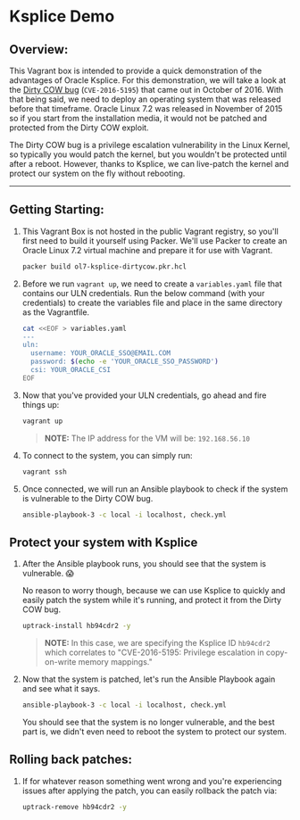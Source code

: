 # Ksplice Demo

## Overview:

This Vagrant box is intended to provide a quick demonstration of the advantages of Oracle Ksplice. For this demonstration, we will take a look at the [Dirty COW bug](https://dirtycow.ninja/) (`CVE-2016-5195`) that came out in October of 2016. With that being said, we need to deploy an operating system that was released before that timeframe. Oracle Linux 7.2 was released in November of 2015 so if you start from the installation media, it would not be patched and protected from the Dirty COW exploit.

The Dirty COW bug is a privilege escalation vulnerability in the Linux Kernel, so typically you would patch the kernel, but you wouldn't be protected until after a reboot. However, thanks to Ksplice, we can live-patch the kernel and protect our system on the fly without rebooting.

---

## Getting Starting:

1. This Vagrant Box is not hosted in the public Vagrant registry, so you'll first need to build it yourself using Packer. We'll use Packer to create an Oracle Linux 7.2 virtual machine and prepare it for use with Vagrant.

    ```bash
    packer build ol7-ksplice-dirtycow.pkr.hcl
    ```

1. Before we run `vagrant up`, we need to create a `variables.yaml` file that contains our ULN credentials. Run the below command (with your credentials) to create the variables file and place in the same directory as the Vagrantfile.

    ```bash
    cat <<EOF > variables.yaml
    ---
    uln:
      username: YOUR_ORACLE_SSO@EMAIL.COM
      password: $(echo -e 'YOUR_ORACLE_SSO_PASSWORD')
      csi: YOUR_ORACLE_CSI
    EOF
    ```

1. Now that you've provided your ULN credentials, go ahead and fire things up:

    ```bash
    vagrant up
    ```

    > **NOTE:** The IP address for the VM will be: `192.168.56.10`

1. To connect to the system, you can simply run:

    ```bash
    vagrant ssh
    ```

1. Once connected, we will run an Ansible playbook to check if the system is vulnerable to the Dirty COW bug.

    ```bash
    ansible-playbook-3 -c local -i localhost, check.yml
    ```

## Protect your system with Ksplice

1. After the Ansible playbook runs, you should see that the system is vulnerable. :scream:

    No reason to worry though, because we can use Ksplice to quickly and easily patch the system while it's running, and protect it from the Dirty COW bug.

    ```bash
    uptrack-install hb94cdr2 -y
    ```

    > **NOTE:** In this case, we are specifying the Ksplice ID `hb94cdr2` which correlates to "CVE-2016-5195: Privilege escalation in copy-on-write memory mappings."

1. Now that the system is patched, let's run the Ansible Playbook again and see what it says.

    ```bash
    ansible-playbook-3 -c local -i localhost, check.yml
    ```
    
    You should see that the system is no longer vulnerable, and the best part is, we didn't even need to reboot the system to protect our system.

## Rolling back patches:

1. If for whatever reason something went wrong and you're experiencing issues after applying the patch, you can easily rollback the patch via:

    ```bash
    uptrack-remove hb94cdr2 -y
    ```